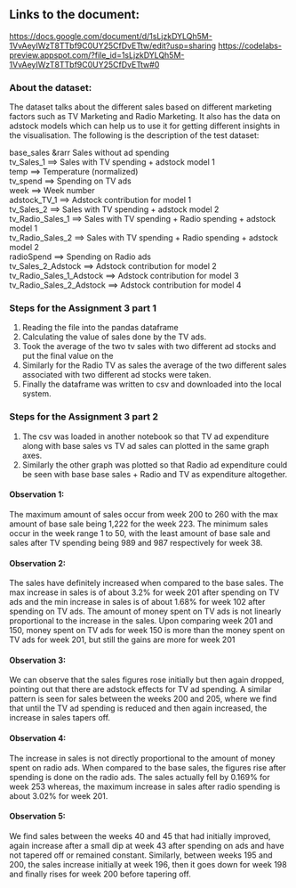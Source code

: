 ## Links to the document:
https://docs.google.com/document/d/1sLjzkDYLQh5M-1VvAeyIWzT8TTbf9C0UY25CfDvETtw/edit?usp=sharing
https://codelabs-preview.appspot.com/?file_id=1sLjzkDYLQh5M-1VvAeyIWzT8TTbf9C0UY25CfDvETtw#0

### About the dataset:
The dataset talks about the different sales based on different marketing factors such as TV Marketing and Radio Marketing. It also has the data on adstock models which can help us to use it for getting different insights in the visualisation. 
The following is the description of the test dataset:

base_sales &rarr Sales without ad spending </br>
tv_Sales_1 ==>  Sales with TV spending + adstock model 1 </br>
temp ==> Temperature (normalized) </br>
tv_spend ==> Spending on TV ads </br>
week ==> Week number </br>
adstock_TV_1 ==> Adstock contribution for model 1 </br>
tv_Sales_2 ==> Sales with TV spending + adstock model 2 </br>
tv_Radio_Sales_1 ==> Sales with TV spending + Radio spending + adstock model 1 </br>
tv_Radio_Sales_2 ==> Sales with TV spending + Radio spending + adstock model 2 </br>
radioSpend ==> Spending on Radio ads</br>
tv_Sales_2_Adstock ==> Adstock contribution for model 2</br>
tv_Radio_Sales_1_Adstock ==> Adstock contribution for model 3</br>
tv_Radio_Sales_2_Adstock ==> Adstock contribution for model 4</br>



### Steps for the Assignment 3 part 1
1. Reading the file into the pandas dataframe
2. Calculating the value of sales done by the TV ads.
3. Took the average of the two tv sales with two different ad stocks and put the final value on the 
4. Similarly for the Radio TV as sales the average of the two different sales associated with two different ad stocks were taken.
5. Finally the dataframe was written to csv and downloaded into the local system.
### Steps for the Assignment 3 part 2
1. The csv was loaded in another notebook so that TV ad expenditure along with base sales vs TV ad sales can plotted in the same graph axes.
2. Similarly the other graph was plotted so that Radio ad expenditure could be seen with base base sales + Radio and TV as expenditure altogether.

#### Observation 1:
The maximum amount of sales occur from week 200 to 260 with the max amount of base sale being 1,222 for the week 223.
The minimum sales occur in the week range 1 to 50, with the least amount of base sale and sales after TV spending being 989 and 987 respectively for week 38.
#### Observation 2:
The sales have definitely increased when compared to the base sales.
The max increase in sales is of about 3.2% for week 201 after spending on TV ads and the min increase in sales is of about 1.68% for week 102 after spending on TV ads.
The amount of money spent on TV ads is not linearly proportional to the increase in the sales. Upon comparing week 201 and 150, money spent on TV ads for week 150 is more than the money spent on TV ads for week 201, but still the gains are more for week 201
#### Observation 3:
We can observe  that the sales figures rose initially but then again dropped, pointing out that there are adstock effects for TV ad spending.
A similar pattern is seen for sales between the weeks 200 and 205, where we find that until the TV ad spending is reduced and then again increased, the increase in sales tapers off.
#### Observation 4:
The increase in sales is not directly proportional to the amount of money spent on radio ads.
When compared to the base sales, the figures rise after spending is done on the radio ads.
The sales actually fell by 0.169% for week 253 whereas, the maximum increase in sales after radio spending is about 3.02% for week 201.
#### Observation 5:
We find sales between the weeks 40 and 45 that had initially improved, again increase after a small dip at week 43 after spending on ads and have not tapered off or remained constant.
Similarly, between weeks 195 and 200, the sales increase initially at week 196, then it goes down for week 198 and finally rises for week 200 before tapering off.
